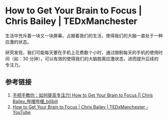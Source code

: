 # How to Get Your Brain to Focus | Chris Bailey | TEDxManchester

生活中充斥着一块又一块屏幕，占据着我们的生活，使得我们的大脑一直处于一种应激的状态。

研究发现，我们可能每天要在手机上花费数个小时，通过限制每天的手机的使用时间（如：30 分钟），可以有效的使得我们的大脑脱离应激状态，进而提升后续的专注力。

## 参考链接

1. [手把手教你：如何提高专注力! How to Get Your Brain to Focus || Chris Bailey\_哔哩哔哩\_bilibili](https://www.bilibili.com/video/BV1GF411u7tM/?vd_source=31f9517734e43a6c180d5d1d56a5e162)
2. [How to Get Your Brain to Focus | Chris Bailey | TEDxManchester - YouTube](https://www.youtube.com/watch?v=Hu4Yvq-g7_Y&pp=ygUeaG93IHRvIGdldCB5b3VyIGJyYWluIHRvIGZvY3Vz)